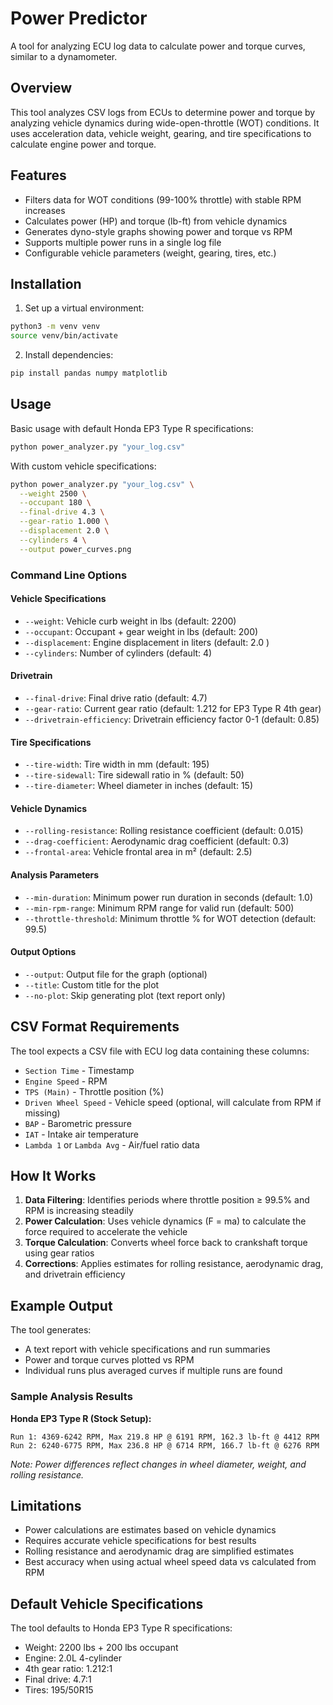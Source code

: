 # Power Predictor

A tool for analyzing ECU log data to calculate power and torque curves, similar to a dynamometer.

## Overview

This tool analyzes CSV logs from ECUs to determine power and torque by analyzing vehicle dynamics during wide-open-throttle (WOT) conditions. It uses acceleration data, vehicle weight, gearing, and tire specifications to calculate engine power and torque.

## Features

- Filters data for WOT conditions (99-100% throttle) with stable RPM increases
- Calculates power (HP) and torque (lb-ft) from vehicle dynamics
- Generates dyno-style graphs showing power and torque vs RPM
- Supports multiple power runs in a single log file
- Configurable vehicle parameters (weight, gearing, tires, etc.)

## Installation

1. Set up a virtual environment:
```bash
python3 -m venv venv
source venv/bin/activate
```

2. Install dependencies:
```bash
pip install pandas numpy matplotlib
```

## Usage

Basic usage with default Honda EP3 Type R specifications:
```bash
python power_analyzer.py "your_log.csv"
```

With custom vehicle specifications:
```bash
python power_analyzer.py "your_log.csv" \
  --weight 2500 \
  --occupant 180 \
  --final-drive 4.3 \
  --gear-ratio 1.000 \
  --displacement 2.0 \
  --cylinders 4 \
  --output power_curves.png
```

### Command Line Options

#### Vehicle Specifications
- `--weight`: Vehicle curb weight in lbs (default: 2200)
- `--occupant`: Occupant + gear weight in lbs (default: 200)
- `--displacement`: Engine displacement in liters (default: 2.0 )
- `--cylinders`: Number of cylinders (default: 4)

#### Drivetrain
- `--final-drive`: Final drive ratio (default: 4.7)
- `--gear-ratio`: Current gear ratio (default: 1.212 for EP3 Type R 4th gear)
- `--drivetrain-efficiency`: Drivetrain efficiency factor 0-1 (default: 0.85)

#### Tire Specifications
- `--tire-width`: Tire width in mm (default: 195)
- `--tire-sidewall`: Tire sidewall ratio in % (default: 50)
- `--tire-diameter`: Wheel diameter in inches (default: 15)

#### Vehicle Dynamics
- `--rolling-resistance`: Rolling resistance coefficient (default: 0.015)
- `--drag-coefficient`: Aerodynamic drag coefficient (default: 0.3)
- `--frontal-area`: Vehicle frontal area in m² (default: 2.5)

#### Analysis Parameters
- `--min-duration`: Minimum power run duration in seconds (default: 1.0)
- `--min-rpm-range`: Minimum RPM range for valid run (default: 500)
- `--throttle-threshold`: Minimum throttle % for WOT detection (default: 99.5)

#### Output Options
- `--output`: Output file for the graph (optional)
- `--title`: Custom title for the plot
- `--no-plot`: Skip generating plot (text report only)

## CSV Format Requirements

The tool expects a CSV file with ECU log data containing these columns:
- `Section Time` - Timestamp
- `Engine Speed` - RPM
- `TPS (Main)` - Throttle position (%)
- `Driven Wheel Speed` - Vehicle speed (optional, will calculate from RPM if missing)
- `BAP` - Barometric pressure
- `IAT` - Intake air temperature
- `Lambda 1` or `Lambda Avg` - Air/fuel ratio data

## How It Works

1. **Data Filtering**: Identifies periods where throttle position ≥ 99.5% and RPM is increasing steadily
2. **Power Calculation**: Uses vehicle dynamics (F = ma) to calculate the force required to accelerate the vehicle
3. **Torque Calculation**: Converts wheel force back to crankshaft torque using gear ratios
4. **Corrections**: Applies estimates for rolling resistance, aerodynamic drag, and drivetrain efficiency

## Example Output

The tool generates:
- A text report with vehicle specifications and run summaries
- Power and torque curves plotted vs RPM
- Individual runs plus averaged curves if multiple runs are found

### Sample Analysis Results

**Honda EP3 Type R (Stock Setup):**
```
Run 1: 4369-6242 RPM, Max 219.8 HP @ 6191 RPM, 162.3 lb-ft @ 4412 RPM
Run 2: 6240-6775 RPM, Max 236.8 HP @ 6714 RPM, 166.7 lb-ft @ 6276 RPM
```

*Note: Power differences reflect changes in wheel diameter, weight, and rolling resistance.*

## Limitations

- Power calculations are estimates based on vehicle dynamics
- Requires accurate vehicle specifications for best results
- Rolling resistance and aerodynamic drag are simplified estimates
- Best accuracy when using actual wheel speed data vs calculated from RPM

## Default Vehicle Specifications

The tool defaults to Honda EP3 Type R specifications:
- Weight: 2200 lbs + 200 lbs occupant
- Engine: 2.0L 4-cylinder
- 4th gear ratio: 1.212:1
- Final drive: 4.7:1
- Tires: 195/50R15